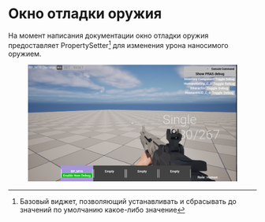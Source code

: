 # Окно отладки оружия

На момент написания документации окно отладки оружия предоставляет PropertySetter[^1] для изменения урона наносимого оружием.

<figure><img src="../../../.gitbook/assets/image (94).png" alt=""><figcaption></figcaption></figure>

[^1]: Базовый виджет, позволяющий устанавливать и сбрасывать до значений по умолчанию какое-либо значение
